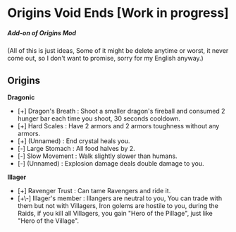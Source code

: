 # Origins Void Ends \[Work in progress\]
##### Add-on of Origins Mod
(All of this is just ideas, Some of it might be delete anytime or worst, it never come out, so I don't want to promise, sorry for my English anyway.)

## Origins

**Dragonic**
- \[+\] Dragon's Breath : Shoot a smaller dragon's fireball and consumed 2 hunger bar each time you shoot, 30 seconds cooldown.
- \[+\] Hard Scales : Have 2 armors and 2 armors toughness without any armors.
- \[+\] (Unnamed) : End crystal heals you.
- \[-\] Large Stomach : All food halves by 2.
- \[-\] Slow Movement : Walk slightly slower than humans.
- \[-\] (Unnamed) : Explosion damage deals double damage to you.

**Illager**
- \[+\] Ravenger Trust : Can tame Ravengers and ride it.
- \[+\\-\] Illager's member : Illangers are neutral to you, You can trade with them but not with Villagers, Iron golems are hostile to you, during the Raids,
if you kill all Villagers, you gain "Hero of the Pillage", just like "Hero of the Village".


